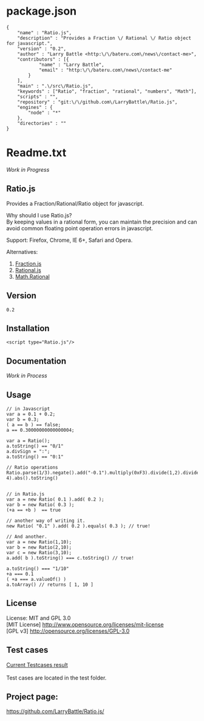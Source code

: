 # package.json #
	{
		"name" : "Ratio.js",
		"description" : "Provides a Fraction \/ Rational \/ Ratio object for javascript.",
		"version" : "0.2",
		"author" : "Larry Battle <http:\/\/bateru.com\/news\/contact-me>",
		"contributors" : [{
				"name" : "Larry Battle",
				"email" : "http:\/\/bateru.com\/news\/contact-me"
			}
		],
		"main" : ".\/src\/Ratio.js",
		"keywords" : ["Ratio", "fraction", "rational", "numbers", "Math"],
		"scripts" : "",
		"repository" : "git:\/\/github.com\/LarryBattle\/Ratio.js",
		"engines" : {
			"node" : "*"
		},
		"directories" : ""
	}

# Readme.txt #

*Work in Progress*
## Ratio.js ##
Provides a Fraction/Rational/Ratio object for javascript.

Why should I use Ratio.js?<br/>
By keeping values in a rational form, you can maintain the precision and can avoid common floating point operation errors in javascript.

Support:
Firefox, Chrome, IE 6+, Safari and Opera.

Alternatives:
1. [Fraction.js](http://hypervolu.me/~erik/fraction.js/)
2. [Rational.js](http://code.google.com/p/crumble/source/browse/trunk/rational.js?spec=svn4&r=4)
3. [Math.Rational](http://blog.livedoor.jp/dankogai/js/rational.txt)

## Version ##
	0.2

## Installation ##
`<script type="Ratio.js"/>`

## Documentation ##
*Work in Process*
	
## Usage ##
	// in Javascript
    var a = 0.1 + 0.2;
    var b = 0.3;
    ( a == b ) == false;
    a == 0.30000000000000004;
	
	var a = Ratio();
	a.toString() == "0/1"
	a.divSign = ":";
	a.toString() == "0:1"
	
	// Ratio operations
	Ratio.parse(1/3).negate().add("-0.1").multiply(0xF3).divide(1,2).divide(1e-4).abs().toString()
	

    // in Ratio.js
    var a = new Ratio( 0.1 ).add( 0.2 );
    var b = new Ratio( 0.3 );
    (+a == +b )  == true
    
    // another way of writing it.
    new Ratio( "0.1" ).add( 0.2 ).equals( 0.3 ); // true!
    
    // And another.
    var a = new Ratio(1,10);
    var b = new Ratio(2,10);
    var c = new Ratio(3,10);
    a.add( b ).toString() === c.toString() // true!
    
    a.toString() === "1/10"
    +a === 0.1
    ( +a === a.valueOf() ) 
    a.toArray() // returns [ 1, 10 ]

## License ##
License: MIT and GPL 3.0 <br/>
[MIT License] <http://www.opensource.org/licenses/mit-license><br/>
[GPL v3] <http://opensource.org/licenses/GPL-3.0>

## Test cases ##
<a href="http://jsfiddle.net/jKu4q/2/" title="Testcases">Current Testcases result</a><br/>	
Test cases are located in the test folder.

## Project page: ##
<https://github.com/LarryBattle/Ratio.js/><br/>